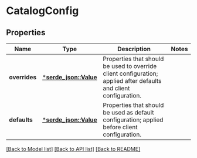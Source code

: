 # CatalogConfig

## Properties
Name | Type | Description | Notes
------------ | ------------- | ------------- | -------------
**overrides** | [***serde_json::Value**](.md) | Properties that should be used to override client configuration; applied after defaults and client configuration. | 
**defaults** | [***serde_json::Value**](.md) | Properties that should be used as default configuration; applied before client configuration. | 

[[Back to Model list]](../README.md#documentation-for-models) [[Back to API list]](../README.md#documentation-for-api-endpoints) [[Back to README]](../README.md)


